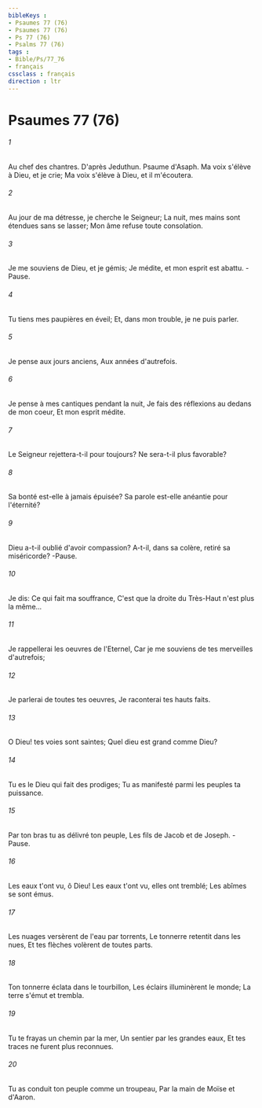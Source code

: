```yaml
---
bibleKeys : 
- Psaumes 77 (76)
- Psaumes 77 (76)
- Ps 77 (76)
- Psalms 77 (76)
tags : 
- Bible/Ps/77_76
- français
cssclass : français
direction : ltr
---
```


# Psaumes 77 (76)

###### 1
Au chef des chantres. D'après Jeduthun. Psaume d'Asaph. Ma voix s'élève à Dieu, et je crie; Ma voix s'élève à Dieu, et il m'écoutera.
###### 2
Au jour de ma détresse, je cherche le Seigneur; La nuit, mes mains sont étendues sans se lasser; Mon âme refuse toute consolation.
###### 3
Je me souviens de Dieu, et je gémis; Je médite, et mon esprit est abattu. -Pause.
###### 4
Tu tiens mes paupières en éveil; Et, dans mon trouble, je ne puis parler.
###### 5
Je pense aux jours anciens, Aux années d'autrefois.
###### 6
Je pense à mes cantiques pendant la nuit, Je fais des réflexions au dedans de mon coeur, Et mon esprit médite.
###### 7
Le Seigneur rejettera-t-il pour toujours? Ne sera-t-il plus favorable?
###### 8
Sa bonté est-elle à jamais épuisée? Sa parole est-elle anéantie pour l'éternité?
###### 9
Dieu a-t-il oublié d'avoir compassion? A-t-il, dans sa colère, retiré sa miséricorde? -Pause.
###### 10
Je dis: Ce qui fait ma souffrance, C'est que la droite du Très-Haut n'est plus la même...
###### 11
Je rappellerai les oeuvres de l'Eternel, Car je me souviens de tes merveilles d'autrefois;
###### 12
Je parlerai de toutes tes oeuvres, Je raconterai tes hauts faits.
###### 13
O Dieu! tes voies sont saintes; Quel dieu est grand comme Dieu?
###### 14
Tu es le Dieu qui fait des prodiges; Tu as manifesté parmi les peuples ta puissance.
###### 15
Par ton bras tu as délivré ton peuple, Les fils de Jacob et de Joseph. -Pause.
###### 16
Les eaux t'ont vu, ô Dieu! Les eaux t'ont vu, elles ont tremblé; Les abîmes se sont émus.
###### 17
Les nuages versèrent de l'eau par torrents, Le tonnerre retentit dans les nues, Et tes flèches volèrent de toutes parts.
###### 18
Ton tonnerre éclata dans le tourbillon, Les éclairs illuminèrent le monde; La terre s'émut et trembla.
###### 19
Tu te frayas un chemin par la mer, Un sentier par les grandes eaux, Et tes traces ne furent plus reconnues.
###### 20
Tu as conduit ton peuple comme un troupeau, Par la main de Moïse et d'Aaron.
